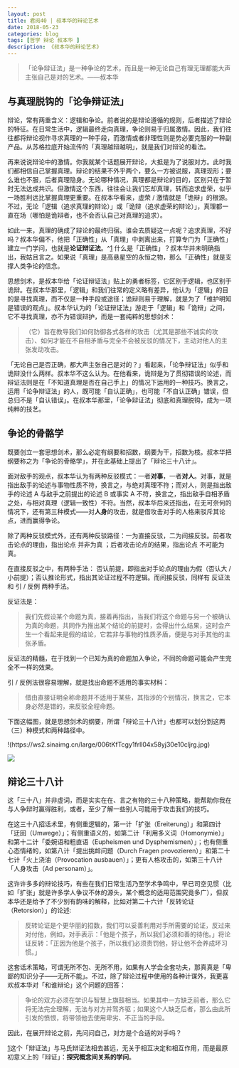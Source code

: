 ```yaml
---
layout: post
title: 君阅40 | 叔本华的辩论艺术
date: 2018-05-23
categories: blog
tags: [哲学 辩论 叔本华 ]
description: 《叔本华的辩论艺术》
---
```


<blockquote>
<p>「论争辩证法」是一种争论的艺术，而且是一种无论自己有理无理都能大声主张自己是对的艺术。——叔本华</p>
</blockquote>

<h2>与真理脱钩的「论争辩证法」</h2>

<p>辩论，常有两重含义：逻辑和争论。前者说的是辩论遵循的规则，后者描述了辩论的特征。在日常生活中，逻辑最终走向真理，争论则易于归属激情。因此，我们往往都将辩论视作寻求真理的一种手段，而激情或者非理性则是势必要克服的一种副产品。从苏格拉底开始流传的「真理越辩越明」，就是我们对辩论的看法。</p>

<p>再来说说辩论中的激情。你我就某个话题展开辩论，大抵是为了说服对方。此时我们都相信自己掌握真理。辩论的结果不外乎两个，要么一方被说服，真理现形；要么谁也不服，后者真理隐身。无论哪种情况，真理都是辩论的目的，区别只在于暂时无法达成共识。但激情这个东西，往往会让我们忘却真理，转而追求虚荣，似乎一场胜利远比掌握真理更重要。在叔本华看来，虚荣 / 激情就是「诡辩」的根源。不过，无论「逻辑（追求真理的辩论）」或「诡辩（追求虚荣的辩论）」，真理都一直在场（哪怕是诡辩者，也不会否认自己对真理的追求）。</p>

<p>如此一来，真理的确成了辩论的最终归宿。谁会去质疑这一点呢？追求真理，不好吗？叔本华偏不，他把「正确性」从「真理」中剥离出来，打算专门为「正确性」建立一门学问，也就是<strong>论证辩证法</strong>。^<a href="">1</a> 什么是「正确性」？叔本华并未明确指出，我姑且言之。如果说「真理」是高悬星空的永恒之物，那么「正确性」就是支撑人类争论的信念。</p>

<p>思想剑术，是叔本华给「论证辩证法」贴上的勇者标签，它区别于逻辑，也区别于诡辩。在叔本华那里，「逻辑」和我们往常的定义略有差异，他认为「逻辑」的目的是寻找真理，而不仅是一种手段或途径；诡辩则易于理解，就是为了「维护明知是错误的观点」。叔本华认为的「论证辩证法」游走于「逻辑」和「诡辩」之间，它不寻找真理，亦不为错误辩护，而是一套纯粹的思想剑术：</p>

<blockquote>
<p>（它）旨在教导我们如何防御各式各样的攻击（尤其是那些不诚实的攻击）、如何才能在不自相矛盾与完全不会被反驳的情况下，主动对他人的主张发动攻击。</p>
</blockquote>

<p>「无论自己是否正确，都大声主张自己是对的？」看起来，「论争辩证法」似乎和诡辩没什么两样。叔本华不这么认为。在他看来，诡辩是为了贯彻错误的论述，而辩证法则是在「不知道真理是否在自己手上」的情况下运用的一种技巧。换言之，运用「论争辩证法」的人，既可能「自认正确」，也可能「不自认正确」错误，但总归不是「自认错误」。在叔本华那里，「论争辩证法」彻底和真理脱钩，成为一项纯粹的技艺。</p>

<h2>争论的骨骼学</h2>

<p>既要创立一套思想剑术，那么必定有纲要和招数，纲要为干，招数为枝。叔本华把纲要称之为「争论的骨骼学」，并在此基础上提出了「辩论三十八计」。</p>

<p>面对敌手的观点，叔本华认为有两种反驳模式：一者<strong>对事</strong>，一者<strong>对人</strong>。对事，就是指出敌手的论述与事物性质不符，换言之，与绝对真理不符；而对人，则是指出敌手的论述 A 与敌手之前提出的论述 B 或事实 A 不符，换言之，指出敌手自相矛盾之处，与相对真理（逻辑一致性）不符。当然，叔本华后来还指出，在无可奈何的情况下，还有第三种模式——对<strong>人身</strong>的攻击，就是借攻击对手的人格来驳斥其论点，进而赢得争论。</p>

<p>除了两种反驳模式外，还有两种反驳路径：一为直接反驳，二为间接反驳。前者攻击论点的理由，指出论点 并非为真 ；后者攻击论点的结果，指出论点 不可能为真。</p>

<p>在直接反驳之中，有两种手法： 否认前提，即指出对手论点的理由为假（否认大 / 小前提）；否认推论形式，指出其论证过程不符逻辑。而间接反驳，同样有 反证法 和 引 / 反例 两种手法。</p>

<p>反证法是：</p>

<blockquote>
<p>我们先假设某个命题为真，接着再指出，当我们将这个命题与另一个被确认为真的命题，共同作为推出某个结论的前提时，会得出什么结果，这时会产生一个看起来是假的结论，它若非与事物的性质矛盾，便是与对手其他的主张矛盾。</p>
</blockquote>

<p>反证法的精髓，在于找到一个已知为真的命题加入争论，不同的命题可能会产生完全不一样的效果。</p>

<p>引 / 反例法很容易理解，就是找出命题不适用的事实材料：</p>

<blockquote>
<p>借由直接证明全称命题并不适用于某些，其指涉的个别情况，换言之，它本身必然是错的，来反驳全程命题。</p>
</blockquote>

<p>下面这幅图，就是思想剑术的纲要，所谓「辩论三十八计」也都可以划分到这两（三）种模式和两种路径中。</p>

<p>!<a href=""></a>(https://ws2.sinaimg.cn/large/006tKfTcgy1frll04x58yj30e10cljrg.jpg)</p>

![](https://ws2.sinaimg.cn/large/006tKfTcgy1frll04x58yj30e10cljrg.jpg)

<h2>辩论三十八计</h2>

<p>这「三十八」并非虚词，而是实实在在、言之有物的三十八种策略，能帮助你我在与人争辩时赢得胜利，或者，至少了解一些别人可能用于攻击我们的技巧。</p>

<p>在这三十八招话术里，有侧重逻辑的，第一计「扩张（Ereiterung）」和第四计「迂回（Umwege）」；有侧重语义的，如第二计「利用多义词（Homonymie）」和第十二计「委婉语和粗直语（Eupheismen und Dysphemismen）」；也有侧重心态情绪的，如第八计「提出挑衅问题（Durch Fragen provozieren）」和第二十七计「火上浇油（Provocation ausbauen）」；更有人格攻击的，如第三十八计「人身攻击（Ad personam）」。</p>

<p>这许许多多的辩论技巧，有些在我们日常生活乃至学术争鸣中，早已司空见惯（比如「扩张」就是许多学人争议不休的源头，某个概念的适用范围究竟多广），但叔本华还是给予了不少别有韵味的解释，比如对第二十六计「反转论证（Retorsion）」的论述:</p>

<blockquote>
<p>反转论证是个更华丽的招数，我们可以妥善利用对手所需要的论证，反过来对付他，例如，对手表示：「他是个孩子，所以我们必须和善的待他。」将论证反转：「正因为他是个孩子，所以我们必须责罚他，好让他不会养成坏习惯。」</p>
</blockquote>

<p>这套话术策略，可谓无所不包、无所不用，如果有人学会全套功夫，那真真是「卑鄙的知识分子——无所不能」。不过，除了辩论过程中使用的各种计谋外，我更喜欢叔本华对「和谁辩论」这个问题的回答：</p>

<blockquote>
<p>争论的双方必须在学识与智慧上旗鼓相当。如果其中一方缺乏前者，那么它将无法完全理解，无法与对方并驾齐驱；如果这个人缺乏后者，那么由此所引发的愤恨，将带领他去使用卑劣、不正当的手段。</p>
</blockquote>

<p>因此，在展开辩论之前，先问问自己，对方是个合适的对手吗？</p>

<p><a href="">1</a>这个「辩证法」与马氏辩证法相去甚远，无关于相互决定和相互作用，而是最原初意义上的「辩证」：<strong>探究概念间关系的学问</strong>。</p>


